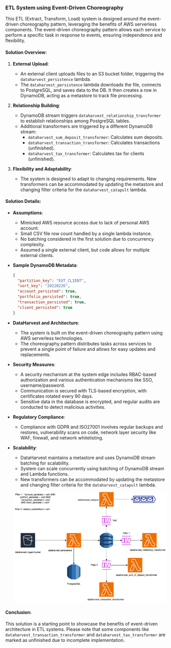 ### ETL System using Event-Driven Choreography

This ETL (Extract, Transform, Load) system is designed around the event-driven choreography pattern, leveraging the benefits of AWS serverless components. The event-driven choreography pattern allows each service to perform a specific task in response to events, ensuring independence and flexibility.

#### Solution Overview:
1. **External Upload**:
   - An external client uploads files to an S3 bucket folder, triggering the `dataharvest_persistence` lambda.
   - The `dataharvest_persistence` lambda downloads the file, connects to PostgreSQL, and saves data to the DB. It then creates a row in DynamoDB, acting as a metastore to track file processing.

2. **Relationship Building**:
   - DynamoDB stream triggers `dataharvest_relationship_transformer` to establish relationships among PostgreSQL tables.
   - Additional transformers are triggered by a different DynamoDB stream:
     - `dataharvest_sum_deposit_transformer`: Calculates sum deposits.
     - `dataharvest_transaction_transformer`: Calculates transactions (unfinished).
     - `dataharvest_tax_transformer`: Calculates tax for clients (unfinished).

3. **Flexibility and Adaptability**:
   - The system is designed to adapt to changing requirements. New transformers can be accommodated by updating the metastore and changing filter criteria for the `dataharvest_catapult` lambda.
   
#### Solution Details:
- **Assumptions**:
  - Mimicked AWS resource access due to lack of personal AWS account.
  - Small CSV file row count handled by a single lambda instance.
  - No batching considered in the first solution due to concurrency complexity.
  - Assumed a single external client, but code allows for multiple external clients.

- **Sample DynamoDB Metadata**:
  ```json
  {
    "partition_key": "EXT_CLIENT",
    "sort_key": "20220226",
    "account_persisted": true,
    "portfolio_persisted": true,
    "transaction_persisted": true,
    "client_persisted": true
  }
  ```

- **DataHarvest and Architecture**:
  - The system is built on the event-driven choreography pattern using AWS serverless technologies.
  - The choreography pattern distributes tasks across services to prevent a single point of failure and allows for easy updates and replacements.
  
- **Security Measures**:
  - A security mechanism at the system edge includes RBAC-based authorization and various authentication mechanisms like SSO, username/password.
  - Communication is secured with TLS-based encryption, with certificates rotated every 90 days.
  - Sensitive data in the database is encrypted, and regular audits are conducted to detect malicious activities.

- **Regulatory Compliance**:
  - Compliance with GDPR and ISO27001 involves regular backups and restores, vulnerability scans on code, network layer security like WAF, firewall, and network whitelisting.
  
- **Scalability**:
  - DataHarvest maintains a metastore and uses DynamoDB stream batching for scalability.
  - System can scale concurrently using batching of DynamoDB stream and Lambda functions.
  - New transformers can be accommodated by updating the metastore and changing filter criteria for the `dataharvest_catapult` lambda.

  ![alt text](https://github.com/sumanth10/dataharvest/blob/main/dataharvest.png)
   
#### Conclusion:
This solution is a starting point to showcase the benefits of event-driven architecture in ETL systems. Please note that some components like `dataharvest_transaction_transformer` and `dataharvest_tax_transformer` are marked as unfinished due to incomplete implementation.


